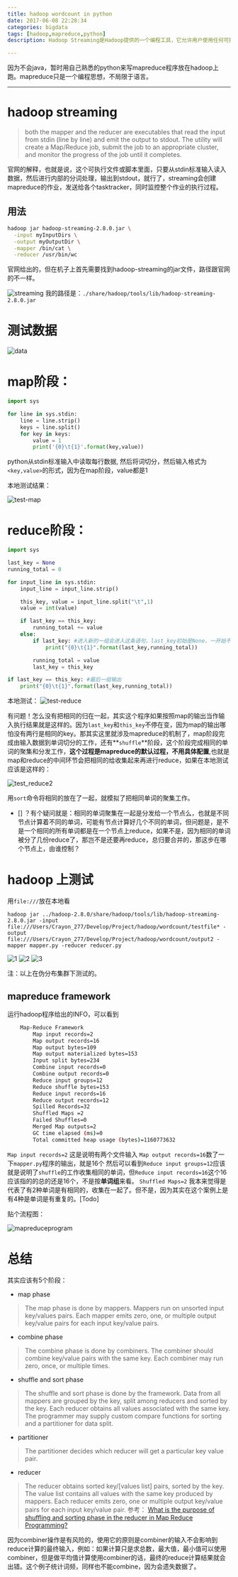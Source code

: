 ```yaml
---
title: hadoop wordcount in python
date: 2017-06-08 22:28:34
categories: bigdata
tags: [hadoop,mapreduce,python]
description: Hadoop Streaming是Hadoop提供的一个编程工具，它允许用户使用任何可执行文件或者脚本文件作为Mapper和Reducer

---
```


因为不会java，暂时用自己熟悉的python来写mapreduce程序放在hadoop上跑。mapreduce只是一个编程思想，不局限于语言。

---

# hadoop streaming

> both the mapper and the reducer are executables that read the input from stdin (line by line) and emit the output to stdout. The utility will create a Map/Reduce job, submit the job to an appropriate cluster, and monitor the progress of the job until it completes.

官网的解释，也就是说，这个可执行文件或脚本里面，只要从stdin标准输入读入数据，然后进行内部的分词处理，输出到stdout，就行了，streaming会创建mapreduce的作业，发送给各个tasktracker，同时监控整个作业的执行过程。

## 用法

```bash
hadoop jar hadoop-streaming-2.8.0.jar \
  -input myInputDirs \
  -output myOutputDir \
  -mapper /bin/cat \
  -reducer /usr/bin/wc
```


官网给出的，但在机子上首先需要找到hadoop-streaming的jar文件，路径跟官网的不一样。

![streaming](http://onexs3cnv.bkt.clouddn.com/Screen%20Shot%202017-06-08%20at%2011.09.41%20PM.png)
我的路径是：`./share/hadoop/tools/lib/hadoop-streaming-2.8.0.jar`

# 测试数据

![data](http://onexs3cnv.bkt.clouddn.com/Screen%20Shot%202017-06-08%20at%2010.47.18%20PM.png)


# map阶段：

```python
import sys

for line in sys.stdin:
    line = line.strip()
    keys = line.split()
    for key in keys:
        value = 1
        print('{0}\t{1}'.format(key,value))
```

python从stdin标准输入中读取每行数据, 然后将词切分，然后输入格式为`<key,value>`的形式，因为在map阶段，value都是1

本地测试结果：

![test-map](http://onexs3cnv.bkt.clouddn.com/Screen%20Shot%202017-06-08%20at%2010.52.19%20PM.png)



# reduce阶段：

```python
import sys

last_key = None
running_total = 0

for input_line in sys.stdin:
    input_line = input_line.strip()

    this_key, value = input_line.split("\t",1)
    value = int(value)

    if last_key == this_key:
        running_total += value
    else:
        if last_key: #进入新的一组会进入这条语句，last_key初始是None，一开始不会打印
            print("{0}\t{1}".format(last_key,running_total))

        running_total = value
        last_key = this_key

if last_key == this_key: #最后一组输出
    print("{0}\t{1}".format(last_key,running_total))
```

本地测试：
![test-reduce](http://onexs3cnv.bkt.clouddn.com/Screen%20Shot%202017-06-08%20at%2010.56.42%20PM.png)

有问题！怎么没有把相同的归在一起，其实这个程序如果按照map的输出当作输入执行结果就是这样的。因为`last_key`和`this_key`不停在变，因为map的输出哪怕没有两行是相同的key。那其实这里就涉及mapreduce的机制了，map阶段完成由输入数据到单词切分的工作，还有**`shuffle`**阶段，这个阶段完成相同的单词的聚集和分发工作，__这个过程是mapreduce的默认过程，不用具体配置__,也就是map和reduce的中间环节会把相同的给收集起来再进行reduce，如果在本地测试应该是这样的：

![test_reduce2](http://onexs3cnv.bkt.clouddn.com/Screen%20Shot%202017-06-08%20at%2011.03.25%20PM.png)

用`sort`命令将相同的放在了一起，就模拟了把相同单词的聚集工作。

- [] ？有个疑问就是：相同的单词聚集在一起是分发给一个节点么，也就是不同节点计算着不同的单词，可能有节点计算好几个不同的单词，但问题是，是不是一个相同的所有单词都是在一个节点上reduce，如果不是，因为相同的单词被分了几份reduce了，那岂不是还要再reduce，总归要合并的，那这步在哪个节点上，由谁控制？


# hadoop 上测试

用`file:///`放在本地看

`hadoop jar ../hadoop-2.8.0/share/hadoop/tools/lib/hadoop-streaming-2.8.0.jar -input file:///Users/Crayon_277/Develop/Project/hadoop/wordcount/testfile* -output file:///Users/Crayon_277/Develop/Project/hadoop/wordcount/output2 -mapper mapper.py -reducer reducer.py`


![1](http://onexs3cnv.bkt.clouddn.com/Screen%20Shot%202017-06-08%20at%2011.19.07%20PM.png)
![2](http://onexs3cnv.bkt.clouddn.com/Screen%20Shot%202017-06-08%20at%2011.21.23%20PM.png)
![3](http://onexs3cnv.bkt.clouddn.com/Screen%20Shot%202017-06-08%20at%2011.21.37%20PM.png)

注：以上在伪分布集群下测试的。

## mapreduce framework

运行hadoop程序给出的INFO，可以看到
```bash
	Map-Reduce Framework
		Map input records=2
		Map output records=16
		Map output bytes=109
		Map output materialized bytes=153
		Input split bytes=234
		Combine input records=0
		Combine output records=0
		Reduce input groups=12
		Reduce shuffle bytes=153
		Reduce input records=16
		Reduce output records=12
		Spilled Records=32
		Shuffled Maps =2
		Failed Shuffles=0
		Merged Map outputs=2
		GC time elapsed (ms)=0
		Total committed heap usage (bytes)=1160773632

```

`Map input records=2` 这是说明有两个文件输入
`Map output records=16`数了一下`mapper.py`程序的输出，就是16个
然后可以看到`Reduce input groups=12`应该就是说明了`shuffle`的工作收集相同的单词，但`Reduce input records=16`这个16应该指的的总的还是16个，不是按**单词组**来看。
`Shuffled Maps=2` 我本来觉得是代表了有2种单词是有相同的，收集在一起了。但不是，因为其实在这个案例上是有4种是单词是有重复的。[Todo]

贴个流程图：

![mapreduceprogram](https://i.stack.imgur.com/ToZS9.png)

# 总结
其实应该有5个阶段：
- map phase
> The map phase is done by mappers. Mappers run on unsorted input key/values pairs. Each mapper emits zero, one, or multiple output key/value pairs for each input key/value pairs.

- combine phase
>The combine phase is done by combiners. The combiner should combine key/value pairs with the same key. Each combiner may run zero, once, or multiple times.

- shuffle and sort phase
>The shuffle and sort phase is done by the framework. Data from all mappers are grouped by the key, split among reducers and sorted by the key. Each reducer obtains all values associated with the same key. The programmer may supply custom compare functions for sorting and a partitioner for data split.

- partitioner
>The partitioner decides which reducer will get a particular key value pair.

- reducer
>The reducer obtains sorted key/[values list] pairs, sorted by the key. The value list contains all values with the same key produced by mappers. Each reducer emits zero, one or multiple output key/value pairs for each input key/value pair.
参考：
[What is the purpose of shuffling and sorting phase in the reducer in Map Reduce Programming?](https://stackoverflow.com/questions/22141631/what-is-the-purpose-of-shuffling-and-sorting-phase-in-the-reducer-in-map-reduce)

因为combiner操作是有风险的，使用它的原则是combiner的输入不会影响到reduce计算的最终输入，例如：如果计算只是求总数，最大值，最小值可以使用combiner，但是做平均值计算使用combiner的话，最终的reduce计算结果就会出错。这个例子统计词频，同样也不能combine，因为会遗失数据了。
